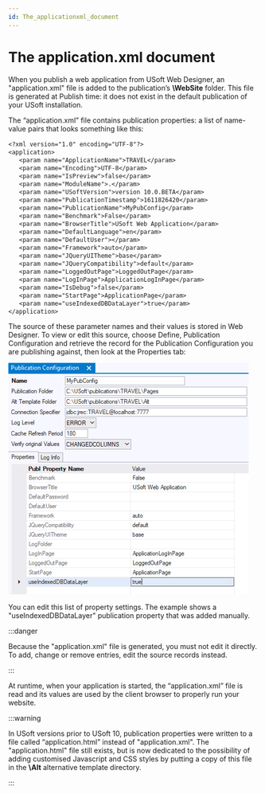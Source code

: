 ```yaml
---
id: The_applicationxml_document
---
```


# The application.xml document

When you publish a web application from USoft Web Designer, an "application.xml" file is added to the publication’s **\\WebSite** folder. This file is generated at Publish time: it does not exist in the default publication of your USoft installation.

The “application.xml” file contains publication properties: a list of name-value pairs that looks something like this:

```language-xml
<?xml version="1.0" encoding="UTF-8"?>
<application>
   <param name="ApplicationName">TRAVEL</param>
   <param name="Encoding">UTF-8</param>
   <param name="IsPreview">false</param>
   <param name="ModuleName">.</param>
   <param name="USoftVersion">version 10.0.BETA</param>
   <param name="PublicationTimestamp">1611826420</param>
   <param name="PublicationName">MyPubConfig</param>
   <param name="Benchmark">False</param>
   <param name="BrowserTitle">USoft Web Application</param>
   <param name="DefaultLanguage">en</param>
   <param name="DefaultUser"></param>
   <param name="Framework">auto</param>
   <param name="JQueryUITheme">base</param>
   <param name="JQueryCompatibility">default</param>
   <param name="LoggedOutPage">LoggedOutPage</param>
   <param name="LogInPage">ApplicationLogInPage</param>
   <param name="IsDebug">false</param>
   <param name="StartPage">ApplicationPage</param>
   <param name="useIndexedDBDataLayer">true</param>
</application>
```

The source of these parameter names and their values is stored in Web Designer. To view or edit this source, choose Define, Publication Configuration and retrieve the record for the Publication Configuration you are publishing against, then look at the Properties tab:

![](./assets/aa9b773c-6010-46a0-8f5d-97faa6b48359.png)

You can edit this list of property settings. The example shows a "useIndexedDBDataLayer" publication property that was added manually.


:::danger

Because the "application.xml" file is generated, you must not edit it directly. To add, change or remove entries, edit the source records instead.

:::

At runtime, when your application is started, the “application.xml” file is read and its values are used by the client browser to properly run your website. 


:::warning

In USoft versions prior to USoft 10, publication properties were written to a file called “application.html” instead of "application.xml". The "application.html" file still exists, but is now dedicated to the possibility of adding customised Javascript and CSS styles by putting a copy of this file in the **\\Alt** alternative template directory.

:::
